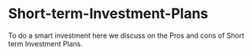 # Short-term-Investment-Plans
To do a smart investment here we discuss on the Pros and cons of Short term Investment Plans.
